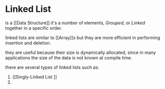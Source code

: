 # Linked List 
is a [[Data Structure]] 
it's a number of elements, *Grouped*, or *Linked* together in a specific order. 

linked lists are similar to [[Array]]s but they are more efficient in performing insertion and deletion.

they are useful because their size is dynamically allocated, since in many applications the size of the data is not known at compile time. 

there are several types of linked lists such as: 

1. [[Singly-Linked List ]]
2. 